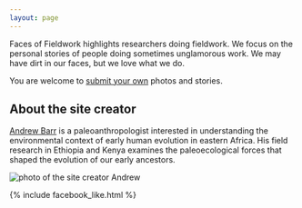 ```yaml
---
layout: page
---
```



Faces of Fieldwork highlights researchers doing fieldwork. We focus on the personal stories of people doing sometimes unglamorous work. We may have dirt in our faces, but we love what we do. 

You are welcome to [submit your own]({{site.contributeURL}}) photos and stories.

## About the site creator

[Andrew Barr](http://wabarr.com) is a paleoanthropologist interested in understanding the environmental context of early human evolution in eastern Africa. His field research in Ethiopia and Kenya examines the paleoecological forces that shaped the evolution of our early ancestors. 

![photo of the site creator Andrew](http://i.imgur.com/IfUJXhWl.jpg)

{% include facebook_like.html %}